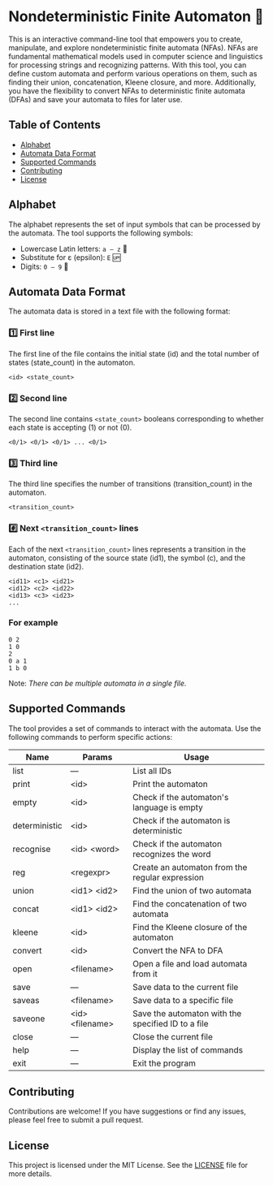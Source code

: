 # Nondeterministic Finite Automaton :robot:

This is an interactive command-line tool that empowers you to create, manipulate, and explore nondeterministic finite automata (NFAs). NFAs are fundamental mathematical models used in computer science and linguistics for processing strings and recognizing patterns. With this tool, you can define custom automata and perform various operations on them, such as finding their union, concatenation, Kleene closure, and more. Additionally, you have the flexibility to convert NFAs to deterministic finite automata (DFAs) and save your automata to files for later use.

## Table of Contents

- [Alphabet](#alphabet)
- [Automata Data Format](#automata-data-format)
- [Supported Commands](#supported-commands)
- [Contributing](#contributing)
- [License](#license)

## Alphabet

The alphabet represents the set of input symbols that can be processed by the automata. The tool supports the following symbols:

* Lowercase Latin letters: `a – z` :abcd:
* Substitute for ε (epsilon): `E` :up:
* Digits: `0 – 9` :1234:

## Automata Data Format

The automata data is stored in a text file with the following format:

### :one: First line

The first line of the file contains the initial state (id) and the total number of states (state_count) in the automaton.

```  
<id> <state_count>  
```  

### :two: Second line

The second line contains `<state_count>` booleans corresponding to whether each state is accepting (1) or not (0).

```  
<0/1> <0/1> <0/1> ... <0/1>  
```  

### :three: Third line

The third line specifies the number of transitions (transition_count) in the automaton.

```  
<transition_count>  
```  

### :hash: Next `<transition_count>` lines

Each of the next `<transition_count>` lines represents a transition in the automaton, consisting of the source state (id1), the symbol (c), and the destination state (id2).

```  
<id11> <c1> <id21>  
<id12> <c2> <id22>  
<id13> <c3> <id23>  
...  
```  

### For example

```  
0 2  
1 0  
2  
0 a 1  
1 b 0  
```  

Note: *There can be multiple automata in a single file.*

## Supported Commands

The tool provides a set of commands to interact with the automata. Use the following commands to perform specific actions:

| Name          | Params              | Usage                                              |  
|---------------|---------------------|----------------------------------------------------|  
| list          | —                   | List all IDs                                       |  
| print         | \<id\>              | Print the automaton                                |  
| empty         | \<id\>              | Check if the automaton's language is empty         |  
| deterministic | \<id\>              | Check if the automaton is deterministic            |  
| recognise     | \<id\> \<word\>     | Check if the automaton recognizes the word         |  
| reg           | \<regexpr\>         | Create an automaton from the regular expression    |  
| union         | \<id1\> \<id2\>     | Find the union of two automata                     |  
| concat        | \<id1\> \<id2\>     | Find the concatenation of two automata             |  
| kleene        | \<id\>              | Find the Kleene closure of the automaton           |  
| convert       | \<id\>              | Convert the NFA to DFA                             |  
| open          | \<filename\>        | Open a file and load automata from it              |  
| save          | —                   | Save data to the current file                      |  
| saveas        | \<filename\>        | Save data to a specific file                       |  
| saveone       | \<id\> \<filename\> | Save the automaton with the specified ID to a file |  
| close         | —                   | Close the current file                             |  
| help          | —                   | Display the list of commands                       |  
| exit          | —                   | Exit the program                                   |  

## Contributing

Contributions are welcome! If you have suggestions or find any issues, please feel free to submit a pull request.

## License

This project is licensed under the MIT License. See the [LICENSE](LICENSE) file for more details.
